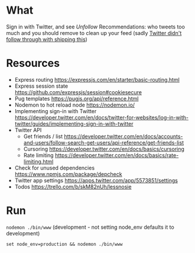 # What

Sign in with Twitter, and see _Unfollow_ Recommendations: who tweets too much and you should remove to clean up your feed (sadly
[Twitter didn't follow through with shipping this](https://www.engadget.com/2018/08/30/twitter-test-personalized-unfollow-recommendations))

# Resources

* Express routing
https://expressjs.com/en/starter/basic-routing.html
* Express session state https://github.com/expressjs/session#cookiesecure
* Pug templates
https://pugjs.org/api/reference.html
* Nodemon to hot reload node https://nodemon.io/
* Implementing sign-in with Twitter https://developer.twitter.com/en/docs/twitter-for-websites/log-in-with-twitter/guides/implementing-sign-in-with-twitter
* Twitter API
    * Get friends / list https://developer.twitter.com/en/docs/accounts-and-users/follow-search-get-users/api-reference/get-friends-list
    * Cursoring https://developer.twitter.com/en/docs/basics/cursoring
    * Rate limiting https://developer.twitter.com/en/docs/basics/rate-limiting.html
* Check for unused dependencies https://www.npmjs.com/package/depcheck
* Twitter app settings https://apps.twitter.com/app/5573851/settings
* Todos https://trello.com/b/skM82nUh/lessnosie


# Run

`nodemon ./bin/www` (development - not setting node_env defaults it to development)

`set node_env=production && nodemon ./bin/www`




